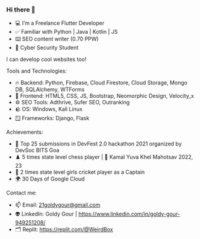 ### Hi there 👋

- 💻 I’m a Freelance Flutter Developer
- ✅ Familiar with Python | Java | Kotlin | JS
- ⌨️ SEO content writer (0.70 PPW)
- 🔐 Cyber Security Student

I can develop cool websites too!

Tools and Technologies:

- 🔥 Backend: Python, Firebase, Cloud Firestore, Cloud Storage, 
              Mongo DB, SQLAlchemy, WTForms
- 🐥 Frontend: HTML5, CSS, JS, Bootstrap, Neomorphic Design, Velocity_x
- ⚙️ SEO Tools: Adthrive, Sufer SEO, Outranking
- 🪨 OS: Windows, Kali Linux
- 🪟 Frameworks: Django, Flask

Achievements: 

- 🏅 Top 25 submissions in DevFest 2.0 hackathon 2021 organized by DevSoc BITS Goa
- ♟️ 5 times state level chess player | 🥇 Kamal Yuva Khel Mahotsav 2022, 23
- 🏏 2 times state level girls cricket player as a Captain
- 🌍 30 Days of Google Cloud

Contact me:

- 📫 Email: 21goldygour@gmail.com
- 👽 LinkedIn: Goldy Gour | https://www.linkedin.com/in/goldy-gour-949251208/
- 🗂️ Replit: https://replit.com/@WeirdBox


